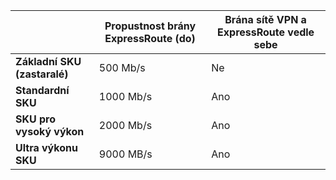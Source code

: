 |  | **Propustnost brány ExpressRoute (do)** | **Brána sítě VPN a ExpressRoute vedle sebe** |
| --- | --- | --- |
| **Základní SKU (zastaralé)** |500 Mb/s |Ne |
| **Standardní SKU** |1000 Mb/s |Ano |
| **SKU pro vysoký výkon** |2000 Mb/s |Ano |
| **Ultra výkonu SKU** |9000 MB/s |Ano |


